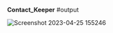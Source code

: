 <b>Contact_Keeper</b>
#output


![Screenshot 2023-04-25 155246](https://user-images.githubusercontent.com/83571284/234249687-b7f5a2b4-e7c1-4cf1-830b-4363c3b83b89.png)
